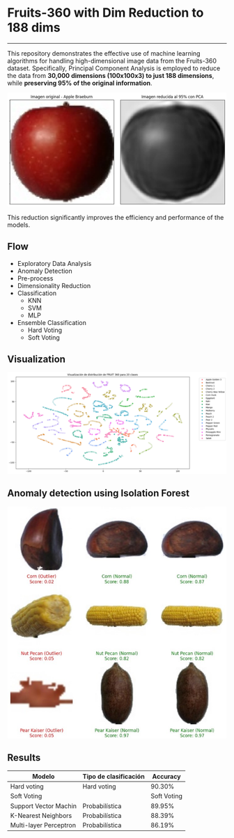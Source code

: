 # Fruits-360 with Dim Reduction to 188 dims
---
This repository  demonstrates the effective use of machine learning algorithms for handling high-dimensional image data from the Fruits-360 dataset. Specifically, Principal Component Analysis is employed to reduce the data from **30,000 dimensions (100x100x3) to just 188 dimensions**, while **preserving 95% of the original information**.

![](/assets/Imagen3.png)

This reduction significantly improves the efficiency and performance of the models.

## **Flow**
- Exploratory Data Analysis
- Anomaly Detection
- Pre-process
- Dimensionality Reduction 
- Classification
  - KNN
  - SVM
  - MLP
- Ensemble Classification
  - Hard Voting
  - Soft Voting  

## **Visualization**
![](/assets/pca_tsne.png)

## **Anomaly detection using Isolation Forest**
![](/assets/outlier1.jpg)

## **Results**
| Modelo | Tipo de clasificación | Accuracy |
| -------|-----------------------|----------|
| Hard voting  | Hard voting | 90.30% |
| Soft Voting | | Soft Voting | 89.94% |
| Support Vector Machin | Probabilística | 89.95% |
|K-Nearest Neighbors| Probabilística | 88.39% |
|Multi-layer Perceptron | Probabilística | 86.19% |
